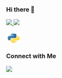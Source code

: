 ### Hi there 👋

<a href="https://github.com/victorcasarin">
  <img height="150em" src="https://github-readme-stats.vercel.app/api?username=victorcasarin&theme=radical&show_icons=true" />
  <img height="150em" src="https://github-readme-stats.vercel.app/api/top-langs/?username=victorcasarin&theme=radical&layout=compact" />
</a>
<div style="display: inline_block"><br>
  <img align="center" alt="Rafa-Python" height="30" width="40" src="https://raw.githubusercontent.com/devicons/devicon/master/icons/python/python-original.svg">
</div>

<h3>Connect with Me </h3>

<div> 
  <a href="https://www.linkedin.com/in/victor1988/" target="_blank"><img src="https://img.shields.io/badge/-LinkedIn-%230077B5?style=for-the-badge&logo=linkedin&logoColor=white" target="_blank"></a> 
  
</div>

